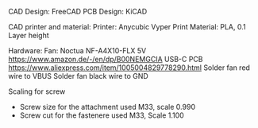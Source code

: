 CAD Design: FreeCAD
PCB Design: KiCAD

CAD printer and material:
  Printer: Anycubic Vyper
  Print Material: PLA, 0.1 Layer height
  
Hardware:
 Fan: Noctua NF-A4X10-FLX 5V https://www.amazon.de/-/en/dp/B00NEMGCIA
 USB-C PCB https://www.aliexpress.com/item/1005004829778290.html
 Solder fan red wire to VBUS
 Solder fan black wire to GND

Scaling for screw
  - Screw size for the attachment used M33, scale 0.990
  - Screw cut for the fastenere used M33, Scale 1.100